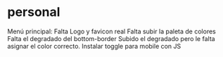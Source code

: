 # personal
Menú principal:
    Falta Logo y favicon real
    Falta subir la paleta de colores
    Falta el degradado del bottom-border
        Subido el degradado pero le falta asignar el color correcto.
    Instalar toggle para mobile con JS
